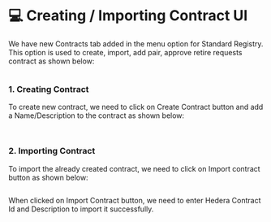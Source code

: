 # 💻 Creating / Importing Contract UI

We have new Contracts tab added in the menu option for Standard Registry. This option is used to create, import, add pair, approve retire requests contract as shown below:

<figure><img src="../../../.gitbook/assets/image (11).png" alt=""><figcaption></figcaption></figure>

### 1. Creating Contract

To create new contract, we need to click on Create Contract button and add a Name/Description to the contract as shown below:

<figure><img src="../../../.gitbook/assets/image (5) (3).png" alt=""><figcaption></figcaption></figure>

<figure><img src="../../../.gitbook/assets/image (22).png" alt=""><figcaption></figcaption></figure>

### 2. Importing Contract

To import the already created contract, we need to click on Import contract button as shown below:

<figure><img src="../../../.gitbook/assets/image (3) (3).png" alt=""><figcaption></figcaption></figure>

When clicked on Import Contract button, we need to enter Hedera Contract Id and Description to import it successfully.

<figure><img src="../../../.gitbook/assets/image (14) (1).png" alt=""><figcaption></figcaption></figure>



